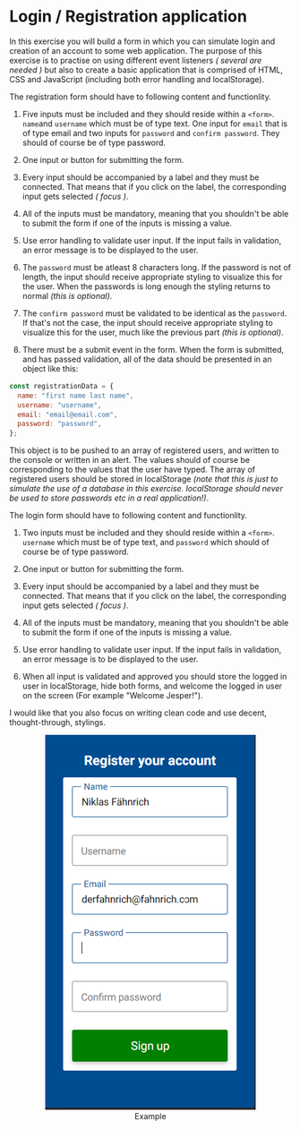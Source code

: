 # Login / Registration application

In this exercise you will build a form in which you can simulate login and creation of an account to some web application. The purpose of this exercise is to practise on using different event listeners _( several are needed )_ but also to create a basic application that is comprised of HTML, CSS and JavaScript (including both error handling and localStorage).

The registration form should have to following content and functionlity.

1. Five inputs must be included and they should reside within a `<form>`. `name`and `username` which must be of type text. One input for `email` that is of type email and two inputs for `password` and `confirm password`. They should of course be of type password.

2. One input or button for submitting the form.

3. Every input should be accompanied by a label and they must be connected. That means that if you click on the label, the corresponding input gets selected _( focus )_.

4. All of the inputs must be mandatory, meaning that you shouldn't be able to submit the form if one of the inputs is missing a value.

5. Use error handling to validate user input. If the input fails in validation, an error message is to be displayed to the user.

6. The `password` must be atleast 8 characters long. If the password is not of length, the input should receive appropriate styling to visualize this for the user. When the passwords is long enough the styling returns to normal _(this is optional)_.

7. The `confirm password` must be validated to be identical as the `password`. If that's not the case, the input should receive appropriate styling to visualize this for the user, much like the previous part _(this is optional)_.

8. There must be a submit event in the form. When the form is submitted, and has passed validation, all of the data should be presented in an object like this:

```js
const registrationData = {
  name: "first name last name",
  username: "username",
  email: "email@email.com",
  password: "password",
};
```

This object is to be pushed to an array of registered users, and written to the console or written in an alert. The values should of course be corresponding to the values that the user have typed. The array of registered users should be stored in localStorage _(note that this is just to simulate the use of a database in this exercise. localStorage should never be used to store passwords etc in a real application!)_.

The login form should have to following content and functionlity.

1. Two inputs must be included and they should reside within a `<form>`. `username` which must be of type text, and `password` which should of course be of type password.

2. One input or button for submitting the form.

3. Every input should be accompanied by a label and they must be connected. That means that if you click on the label, the corresponding input gets selected _( focus )_.

4. All of the inputs must be mandatory, meaning that you shouldn't be able to submit the form if one of the inputs is missing a value.

5. Use error handling to validate user input. If the input fails in validation, an error message is to be displayed to the user.

6. When all input is validated and approved you should store the logged in user in localStorage, hide both forms, and welcome the logged in user on the screen (For example "Welcome Jesper!").

I would like that you also focus on writing clean code and use decent, thought-through, stylings.

<figure style="text-align: center;"><img src="example-img.png">
<figcaption>Example</figcaption></figure>
